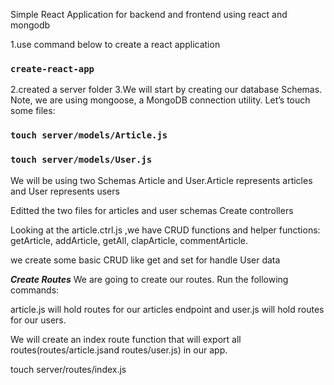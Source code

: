 Simple React Application for backend and frontend using react and mongodb

1.use command below to create a react application
### `create-react-app`
2.created a server folder
3.We will start by creating our database Schemas. Note, we are using mongoose, a MongoDB connection utility. Let’s touch some files:

### `touch server/models/Article.js`
### `touch server/models/User.js`

We will be using two Schemas Article and User.Article represents articles and User represents users


Editted the two files for articles and user schemas
Create controllers

Looking at the article.ctrl.js ,we have CRUD functions and helper functions: getArticle, addArticle, getAll, clapArticle, commentArticle.

we create some basic CRUD like get and set for handle User data

***Create Routes***
We are going to create our routes. Run the following commands:

article.js will hold routes for our articles endpoint and user.js will hold routes for our users.

We will create an index route function that will export all routes(routes/article.jsand routes/user.js) in our app.

touch server/routes/index.js